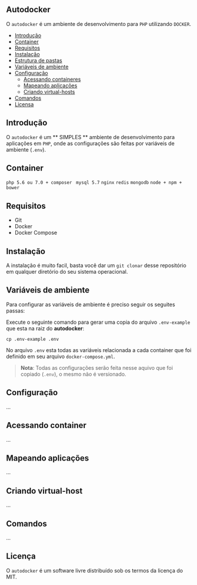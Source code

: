 ## Autodocker

O `autodocker` é um ambiente de desenvolvimento para `PHP` utilizando `DOCKER`.

* [Introdução](#introducao)
* [Container](#container)
* [Requisitos](#requisitos)
* [Instalação](#instalacao)
* [Estrutura de pastas]()
* [Variáveis de ambiente]()
* [Configuração]()
	* [Acessando containeres]()
	* [Mapeando aplicações]()
	* [Criando virtual-hosts]()
* [Comandos]()
* [Licensa]()


<a name="introducao"></a>
## Introdução
O `autodocker` é um ** SIMPLES ** ambiente de desenvolvimento para aplicações em `PHP`, onde as configurações são feitas por variáveis de ambiente (`.env`).


<a name="container"></a>
## Container
`php 5.6 ou 7.0 + composer ` `mysql 5.7` `nginx` `redis` `mongodb` `node + npm + bower` 


<a name="requisitos"></a>
## Requisitos
* Git
* Docker
* Docker Compose


<a name="instalacao"></a>
## Instalação
A instalação é muito facil, basta você dar um `git clonar` desse repositório em qualquer diretório do seu sistema operacional.

<a name="variaveis-de-ambiente"></a>
## Variáveis de ambiente
Para configurar as variáveis de ambiente é preciso seguir os seguites passas:

Execute o seguinte comando para gerar uma copia do arquivo `.env-example` que esta na raiz do **autodocker**: 

``` shell
cp .env-example .env
```

No arquivo `.env` esta todas as variáveis relacionada a cada container que foi definido em seu arquivo `docker-compose.yml`.

> **Nota**: Todas as configurações serão feita nesse aquivo que foi copiado (`.env`), o mesmo não é versionado.

<a name="configuracao"></a>
## Configuração
...

<a name="acessando-container"></a>
## Acessando container
...

<a name="mapeando-aplicacoes"></a>
## Mapeando aplicações
...

<a name="criando-virtualhost"></a>
## Criando virtual-host
...

<a name="comandos"></a>
## Comandos
...

<a name="licensa"></a>
## Licença

O `autodocker` é um software livre distribuído sob os termos da licença do MIT.